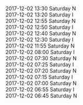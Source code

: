 2017-12-02 13:30 Saturday  N  
2017-12-02 13:20 Saturday  I  
2017-12-02 12:55 Saturday  N  
2017-12-02 12:50 Saturday  I  
2017-12-02 12:40 Saturday  N  
2017-12-02 12:30 Saturday  I  
2017-12-02 11:55 Saturday  N  
2017-12-02 08:00 Saturday  I  
2017-12-02 07:30 Saturday  N  
2017-12-02 07:25 Saturday  I  
2017-12-02 07:20 Saturday  N  
2017-12-02 07:15 Saturday  I  
2017-12-02 07:00 Saturday  N  
2017-12-02 06:55 Saturday  I  
2017-12-02 06:45 Saturday  N  
